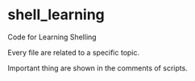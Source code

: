 # shell_learning
Code for Learning Shelling

Every file are related to a specific topic.

Important thing are shown in the comments of scripts.
